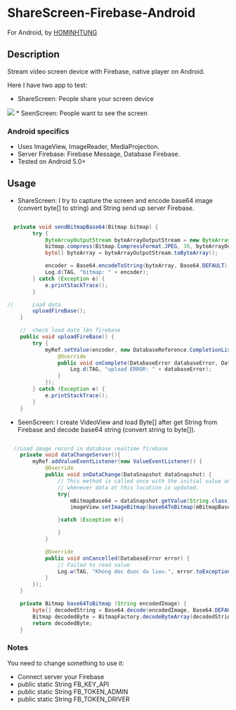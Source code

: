 # ShareScreen-Firebase-Android

For Android, by [HOMINHTUNG](https://github.com/HOMINHTUNG)

## Description

Stream video screen device with Firebase, native player on Android.

Here I have two app to test:

* ShareScreen: People share your screen device
<img src="https://i.imgur.com/BwgEYvZ.png">
* SeenScreen: People want to see the screen

### Android specifics

* Uses ImageView, ImageReader, MediaProjection.
* Server Firebase: Firebase Message, Database Firebase.
* Tested on Android 5.0+

## Usage

* ShareScreen: I try to capture the screen and encode base64 image (convert byte[] to string) and String send up server Firebase.

```java

  private void sendBitmapBase64(Bitmap bitmap) {
        try {
            ByteArrayOutputStream byteArrayOutputStream = new ByteArrayOutputStream();
            bitmap.compress(Bitmap.CompressFormat.JPEG, 30, byteArrayOutputStream);
            byte[] byteArray = byteArrayOutputStream.toByteArray();

            encoder = Base64.encodeToString(byteArray, Base64.DEFAULT);
            Log.d(TAG, "bitmap: " + encoder);
        } catch (Exception e) {
            e.printStackTrace();
        }

//      Load data
        uploadFireBase();
    }

    //  check load date lên firebase
    public void uploadFireBase() {
        try {
            myRef.setValue(encoder, new DatabaseReference.CompletionListener() {
                @Override
                public void onComplete(DatabaseError databaseError, DatabaseReference databaseReference) {
                    Log.d(TAG, "upload ERROR: " + databaseError);
                }
            });
        } catch (Exception e) {
            e.printStackTrace();
        }
    }

```

* SeenScreen: I create VideoView and load Byte[] after get String from Firebase and decode base64 string (convert string to byte[]).

```java

  //Load image record in database realtime firebase
    private void dataChangeServer(){
        myRef.addValueEventListener(new ValueEventListener() {
            @Override
            public void onDataChange(DataSnapshot dataSnapshot) {
                // This method is called once with the initial value and again
                // whenever data at this location is updated.
                try{
                    mBitmapBase64 = dataSnapshot.getValue(String.class);
                    imageView.setImageBitmap(base64ToBitmap(mBitmapBase64));

                }catch (Exception e){

                }
            }

            @Override
            public void onCancelled(DatabaseError error) {
                // Failed to read value
                Log.w(TAG, "Khong doc duoc du lieu.", error.toException());
            }
        });
    }

    private Bitmap base64ToBitmap (String encodedImage) {
        byte[] decodedString = Base64.decode(encodedImage, Base64.DEFAULT);
        Bitmap decodedByte = BitmapFactory.decodeByteArray(decodedString, 0, decodedString.length);
        return decodedByte;
    }

```
### Notes

You need to change something to use it:

* Connect server your Firebase
* public static String FB_KEY_API
* public static String FB_TOKEN_ADMIN
* public static String FB_TOKEN_DRIVER
